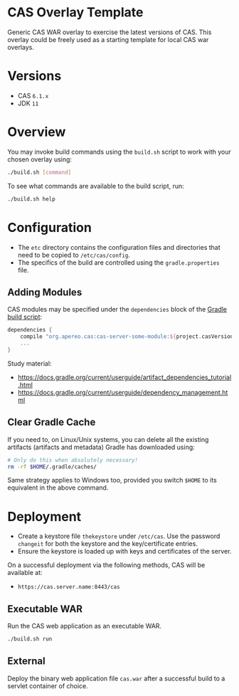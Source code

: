 CAS Overlay Template
=======================

Generic CAS WAR overlay to exercise the latest versions of CAS. This overlay could be freely used as a starting template for local CAS war overlays.

# Versions

- CAS `6.1.x`
- JDK `11`

# Overview

You may invoke build commands using the `build.sh` script to work with your chosen overlay using:

```bash
./build.sh [command]
```

To see what commands are available to the build script, run:

```bash
./build.sh help
```

# Configuration

- The `etc` directory contains the configuration files and directories that need to be copied to `/etc/cas/config`.
- The specifics of the build are controlled using the `gradle.properties` file.

## Adding Modules

CAS modules may be specified under the `dependencies` block of the [Gradle build script](build.gradle):

```gradle
dependencies {
    compile "org.apereo.cas:cas-server-some-module:${project.casVersion}"
    ...
}
```

Study material:

- https://docs.gradle.org/current/userguide/artifact_dependencies_tutorial.html
- https://docs.gradle.org/current/userguide/dependency_management.html

## Clear Gradle Cache

If you need to, on Linux/Unix systems, you can delete all the existing artifacts (artifacts and metadata) Gradle has downloaded using:

```bash
# Only do this when absolutely necessary!
rm -rf $HOME/.gradle/caches/
```

Same strategy applies to Windows too, provided you switch `$HOME` to its equivalent in the above command.

# Deployment

- Create a keystore file `thekeystore` under `/etc/cas`. Use the password `changeit` for both the keystore and the key/certificate entries.
- Ensure the keystore is loaded up with keys and certificates of the server.

On a successful deployment via the following methods, CAS will be available at:

* `https://cas.server.name:8443/cas`

## Executable WAR

Run the CAS web application as an executable WAR.

```bash
./build.sh run
```

## External

Deploy the binary web application file `cas.war` after a successful build to a servlet container of choice.
